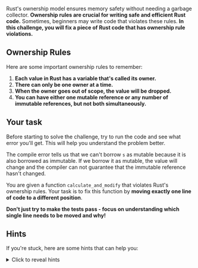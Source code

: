 Rust's ownership model ensures memory safety without needing a garbage collector. **Ownership rules are crucial for writing safe and efficient Rust code.** Sometimes, beginners may write code that violates these rules. **In this challenge, you will fix a piece of Rust code that has ownership rule violations.**

## Ownership Rules

Here are some important ownership rules to remember:

1. **Each value in Rust has a variable that's called its owner.**
2. **There can only be one owner at a time.**
3. **When the owner goes out of scope, the value will be dropped.**
4. **You can have either one mutable reference or any number of immutable references, but not both simultaneously.**

## Your task

Before starting to solve the challenge, try to run the code and see what error you'll get. This will help you understand the problem better.

The compile error tells us that we can't borrow `s` as mutable because it is also borrowed as immutable. If we borrow it as mutable, the value will change and the compiler can not guarantee that the immutable reference hasn't changed.

You are given a function `calculate_and_modify` that violates Rust's ownership rules. Your task is to fix this function by **moving exactly one line of code to a different position**.

**Don't just try to make the tests pass - focus on understanding which single line needs to be moved and why!**

## Hints

If you're stuck, here are some hints that can help you:

<details>
  <summary>Click to reveal hints</summary>

In order to understand the problem, we need to undertand the signature of the `push_str` method. The method signature is as follows:

```rust
fn push_str(&mut self, string: &str)
```

What's important to note is that, the method takes a mutable reference to `self`

Remember ownership rules? **You can have either one mutable reference or any number of immutable references, but not both simultaneously.**

In this case we have an immutable reference `s2` and the `push_str` method is trying to get a mutable reference to `s`, hence the violation of ownership rules.

The solution would be, moving the line that borrows `s` as immutable reference after the `push_str` method call. This way, we are not borrowing `s` as immutable reference when the mutable reference is still in scope, and the compiler can assure that the value hasn't changed.

```rust
pub fn calculate_and_modify() -> (String, usize) {
    let mut s = String::from("hello");
    let length = s.len();

    s.push_str(", world");

    let s2 = &s;
    println!("{}", s2);

    (s, length)
}
```

</details>

